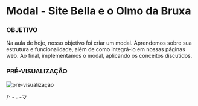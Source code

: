 # Modal - Site Bella e o Olmo da Bruxa 

### OBJETIVO 
Na aula de hoje, nosso objetivo foi criar um modal. Aprendemos sobre sua estrutura e funcionalidade, além de como integrá-lo em nossas páginas web. Ao final, implementamos o modal, aplicando os conceitos discutidos.

### PRÉ-VISUALIZAÇÃO
![pré-visualização](https://github.com/user-attachments/assets/63f61a69-87e2-472d-ac8e-266df1ec23b5)

/ᐠ - ˕ -マ⁩
